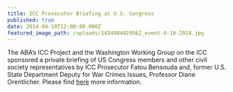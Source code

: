 ```yaml
---
title: ICC Prosecutor Briefing at U.S. Congress
published: true
date: 2014-04-10T12:00:00.000Z
featured_image_path: /uploads/1434904029562_event-4-10-2014.jpg
---
```



The ABA’s ICC Project and the Washington Working Group on the ICC sponsored a private briefing of US Congress members and other civil society representatives by ICC Prosecutor Fatou Bensouda and, former U.S. State Department Deputy for War Crimes Issues, Professor Diane Orentlicher. Please find [here](https://www.international-criminal-justice-today.org/news/icc-prosecutor-briefing-at-us-congress/) more information.